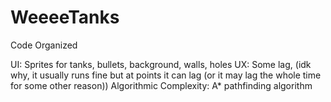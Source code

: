 # WeeeeTanks
Code Organized

UI: Sprites for tanks, bullets, background, walls, holes
UX: Some lag, (idk why, it usually runs fine but at points it can lag (or it may lag the whole time for some other reason))
Algorithmic Complexity: A* pathfinding algorithm